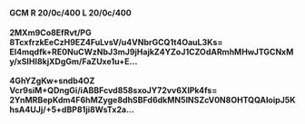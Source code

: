 #### GCM R 20/0c/400 L 20/0c/400
**2MXm9Co8EfRvt/PG**<br/>**8TcxfrzkEeCzH9EZ4FuLvsV/u4VNbrGCQ1t4OauL3Ks=**<br/>**El4mqdfk+RE0NuCWzNbJ3mJ9jHajkZ4YZoJ1CZOdARmhMHwJTGCNxMy/xSIHI8kjXDgGm/FaZUxe1u+E...**<br/><br/>
**4GhYZgKw+sndb4OZ**<br/>**Vcr9siM+QDngGi/iABBFcvd858sxoJY72vv6XlPk4fs=**<br/>**2YnMRBepKdm4F6hMZyge8dhSBFd6dkMN5INSZcV0N8OHTQQAIoipJ5KhsA4UJj/+5+dBP81ji8WsTx2a...**